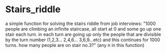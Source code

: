 # Stairs_riddle
a simple function for solving the stairs riddle from job interviews:
"1000 people are climbing an infinite staircase, all start at 0 and some go up one stair each turn. in each turn are going up only the people that are divisible by the turn number (1,2,3... 2,4,6... 3,6,9...etc) and this continues for 1000 turns. how many people are on stair no.3?" (any n in this function)
